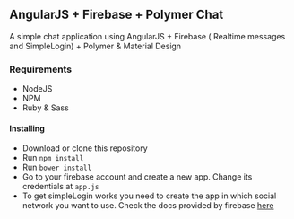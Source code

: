## AngularJS + Firebase + Polymer Chat

A simple chat application using AngularJS + Firebase ( Realtime messages and SimpleLogin) + Polymer & Material Design


### Requirements
* NodeJS
* NPM
* Ruby & Sass

#### Installing
* Download or clone this repository
* Run `npm install`
* Run `bower install`
* Go to your firebase account and create a new app. Change its credentials at `app.js`
* To get simpleLogin works you need to create the app in which social network you want to use. Check the docs provided by firebase [here](https://www.firebase.com/docs/security/simple-login-overview.html)